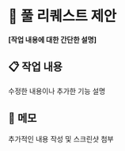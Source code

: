 # 🚀 풀 리퀘스트 제안

**[작업 내용에 대한 간단한 설명]**

## 📋 작업 내용

수정한 내용이나 추가한 기능 설명

## 📝 메모

추가적인 내용 작성 및 스크린샷 첨부
